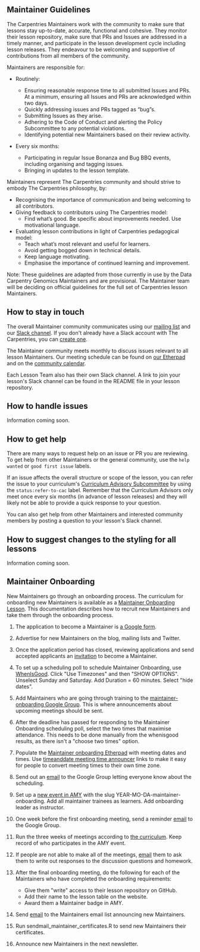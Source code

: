 
## Maintainer Guidelines

The Carpentries Maintainers work with the community to make sure that lessons stay up-to-date, accurate, functional and cohesive. They monitor
their lesson repository, make sure that PRs and Issues are addressed in a timely manner, and participate in the lesson development cycle
including lesson releases. They endeavour to be welcoming and supportive of contributions from all members of the community. 

Maintainers are responsible for:
 - Routinely:
    - Ensuring reasonable response time to all submitted Issues and PRs. At a minimum, ensuring all Issues and PRs are acknowledged within two days.
    - Quickly addressing issues and PRs tagged as “bug”s. 
    - Submitting Issues as they arise.
    - Adhering to the Code of Conduct and alerting the Policy Subcommittee to any potential violations.
    - Identifying potential new Maintainers based on their review activity.

- Every six months: 
    - Participating in regular Issue Bonanza and Bug BBQ events, including organising and tagging issues. 
    - Bringing in updates to the lesson template.

Maintainers represent The Carpentries community and should strive to embody The Carpentries philosophy, by:
- Recognising the importance of communication and being welcoming to all contributors.
- Giving feedback to contributors using The Carpentries model:
    - Find what’s good. Be specific about improvements needed. Use motivational language.
- Evaluating lesson contributions in light of Carpentries pedagogical model:
    - Teach what’s most relevant and useful for learners.
    - Avoid getting bogged down in technical details.
    - Keep language motivating. 
    - Emphasise the importance of continued learning and improvement.

Note: These guidelines are adapted from those currently in use by the Data Carpentry Genomics Maintainers and are provisional. The Maintainer team will be deciding on official guidelines for the full set of Carpentries lesson Maintainers. 

## How to stay in touch 

The overall Maintainer community communicates using our [mailing list](http://carpentries.topicbox.com/groups/maintainers) and our [Slack channel](https://swcarpentry.slack.com/messages/C8H5LN44V/details/). If you don't already have a Slack account with The Carpentries, you can [create one](https://swc-slack-invite.herokuapp.com/).

The Maintainer community meets monthly to discuss issues relevant to all lesson Maintainers. Our meeting schedule can be found on [our Etherpad](http://pad.software-carpentry.org/maintainers) and on the [community calendar](https://carpentries.org/community/#community-events).

Each Lesson Team also has their own Slack channel. A link to join your lesson's Slack channel can be found
in the README file in your lesson repository. 

## How to handle issues

Information coming soon. 

## How to get help

There are many ways to request help on an issue or PR you are reviewing. To get help from other Maintainers or the general community, use the `help wanted` or `good first issue` labels.

If an issue affects the overall structure or scope of the lesson, you can refer the issue to your curriculum's [Curriculum Advisory Subcommittee](../lesson_development/lesson_development_roles.html#curriculum-advisory-committee) by using the `status:refer-to-cac` label. Remember that the Curriculum Advisors only meet once every six months (in advance of lesson releases) and they will likely not be able to provide a quick response to your question.

You can also get help from other Maintainers and interested community members by posting a question to your lesson's Slack channel. 

## How to suggest changes to the styling for all lessons

Information coming soon.

## Maintainer Onboarding

New Maintainers go through an onboarding process. The curriculum for 
onboarding new Maintainers is available as a 
[Maintainer Onboarding Lesson](https://carpentries.github.io/maintainer-onboarding/). 
This documentation describes how to recruit new Maintainers and take them through
the onboarding process. 

1) The application to become a Maintainer is [a Google form](https://docs.google.com/forms/d/e/1FAIpQLSfuSUffza_DrqqMwdokdNtSgNfdxzMSmbwLw8655GU31BXPyg/viewform?usp=sf_link).

2) Advertise for new Maintainers on the blog, mailing lists and Twitter. 

3) Once the application period has closed, reviewing applications and send accepted applicants an [invitation](email_templates.html#inviting-new-maintainers) to become a Maintainer.

4) To set up a scheduling poll to schedule Maintainer Onboarding, use [WhenIsGood](http://whenisgood.net/). Click "Use Timezones" and then "SHOW OPTIONS". Unselect Sunday and Saturday. Add Duration = 60 minutes. Select "hide dates".

5) Add Maintainers who are going through training to the [maintainer-onboarding Google Group](https://groups.google.com/a/carpentries.org/forum/#!forum/maintainer-onboarding). This is where announcements about upcoming meetings should be sent.

6) After the deadline has passed for responding to the Maintainer Onboarding scheduling poll, select the two times that maximise attendance. This needs to be done manually from the whenisgood results, as there isn't a "choose two times" option.

7) Populate the [Maintainer onboarding Etherpad](http://pad.software-carpentry.org/maintainer-onboarding) with meeting dates and times. Use [timeanddate meeting time announcer](https://www.timeanddate.com/worldclock/fixedform.html) links to make it easy for people to convert meeting times to their own time zone.

8) Send out an [email](email_templates.html#maintainer-onboarding-meetings) to the Google Group letting everyone know about the scheduling. 

9) Set up a [new event in AMY](../workshop_administration/amy_manual.html#adding-a-new-event) with the slug YEAR-MO-DA-maintainer-onboarding. Add all maintainer trainees as learners. Add onboarding leader as instructor. 

10) One week before the first onboarding meeting, send a reminder [email](email_templates.html#onboarding-reminder) to the Google Group. 

11) Run the three weeks of meetings according to [the curriculum](https://carpentries.github.io/maintainer-onboarding/). Keep record of who participates in the AMY event.

12) If people are not able to make all of the meetings, [email](email_templates.html#missed-onboarding-meeting) them to ask them to write out responses to the discussion questions and homework. 

13) After the final onboarding meeting, do the following for each of the Maintainers who have completed the onboarding requirements:  
    - Give them "write" access to their lesson repository on GitHub. 
    - Add their name to the lesson table on the website.
    - Award them a Maintainer badge in AMY.

14) Send [email](email_templates.html#welcoming-new-maintainers) to the Maintainers email list announcing new Maintainers.

15) Run sendmail_maintainer_certificates.R to send new Maintainers their certificates.

16) Announce new Maintainers in the next newsletter.
